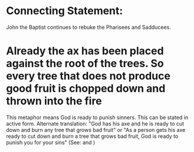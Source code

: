 
# Connecting Statement:
John the Baptist continues to rebuke the Pharisees and Sadducees.

# Already the ax has been placed against the root of the trees. So every tree that does not produce good fruit is chopped down and thrown into the fire
This metaphor means God is ready to punish sinners. This can be stated in active form. Alternate translation: "God has his axe and he is ready to cut down and burn any tree that grows bad fruit" or "As a person gets his axe ready to cut down and burn a tree that grows bad fruit, God is ready to punish you for your sins" (See:  and )